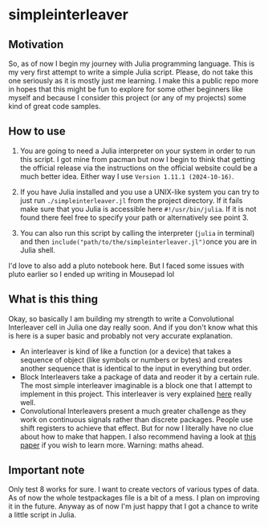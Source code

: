 # simpleinterleaver

## Motivation
So, as of now I begin my journey with Julia programming language. This is my very first attempt to write a simple Julia script. Please, do not take this one seriously as it is mostly just me learning. I make this a public repo more in hopes that this might be fun to explore for some other beginners like myself and because I consider this project (or any of my projects) some kind of great code samples.

## How to use

1) You are going to need a Julia interpreter on your system in order to run this script. I got mine from pacman but now I begin to think that getting the official release via the instructions on the official website could be a much better idea. Either way I use `Version 1.11.1 (2024-10-16)`.

2) If you have Julia installed and you use a UNIX-like system you can try to just run `./simpleinterleaver.jl` from the project directory. If it fails make sure that you Julia is accessible here `#!/usr/bin/julia`. If it is not found there feel free to specify your path or alternatively see point 3.

3)  You can also run this script by calling the interpreter (`julia` in terminal) and then `include("path/to/the/simpleinterleaver.jl")`once you are in Julia shell. 

I'd love to also add a pluto notebook here. But I faced some issues with pluto earlier so I ended up writing in Mousepad lol

## What is this thing
Okay, so basically I am building my strength to write a Convolutional Interleaver cell in Julia one day really soon. And if you don't know what this is here is a super basic and probably not very accurate explanation.
- An interleaver is kind of like a function (or a device) that takes a sequence of object (like symbols or numbers or bytes) and creates another sequence that is identical to the input in everything but order.
- Block Interleavers take a package of data and reoder it by a certain rule. The most simple interleaver imaginable is a block one that I attempt to implement in this project. This interleaver is very explained [here](https://surf-vhdl.com/how-to-implement-a-convolutional-interleaver/) really well.
- Convolutional Interleavers present a much greater challenge as they work on continuous signals rather than discrete packages. People use shift registers to achieve that effect. But for now I literally have no clue about how to make that happen.
I also recommend having a look at [this paper](https://www.cs.cornell.edu/~kozen/Papers/interl.pdf) if you wish to learn more. Warning: maths ahead. 

## Important note
Only test 8 works for sure. I want to create vectors of various types of data. As of now the whole testpackages file is a bit of a mess. I plan on improving it in the future.
Anyway as of now I'm just happy that I got a chance to write a little script in Julia.
